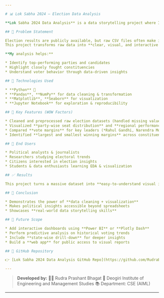 ```yaml
---

# 📊 Lok Sabha 2024 – Election Data Analysis

**Lok Sabha 2024 Data Analysis** is a data storytelling project where I explored official election results to uncover **voting patterns, party performance, and key leader comparisons** through **Python-powered analytics and visualizations**.

## 🚀 Problem Statement

Election results are publicly available, but raw CSV files often make it hard for people to interpret key insights such as **biggest victories, closely contested seats, and regional trends**.
This project transforms raw data into **clear, visual, and interactive stories** for better understanding.

**My analysis helps:**

* Identify top-performing parties and candidates
* Highlight closely fought constituencies
* Understand voter behavior through data-driven insights

## 🔧 Technologies Used

* **Python** 🐍
* **Pandas**, **NumPy** for data cleaning & transformation
* **Matplotlib**, **Seaborn** for visualization
* **Jupyter Notebook** for exploration & reproducibility

## 🌟 Key Features (WOW Factors)

* Cleaned and preprocessed raw election datasets (handled missing values, standardized formats, created calculated metrics like *Margin of Victory*)
* Visualized **party-wise seat distribution** and **regional performance trends**
* Compared **vote margins** for key leaders (*Rahul Gandhi, Narendra Modi, Amit Shah*)
* Identified **largest and smallest winning margins** across constituencies

## 👥 End Users

* Political analysts & journalists
* Researchers studying electoral trends
* Citizens interested in election insights
* Students & data enthusiasts learning EDA & visualization

## ✅ Results

This project turns a massive dataset into **easy-to-understand visual insights**, making election data **accessible, engaging, and meaningful**.

## 🧠 Conclusion

* Demonstrates the power of **data cleaning + visualization**
* Makes political insights accessible beyond spreadsheets
* Showcases **real-world data storytelling skills**

## 🔮 Future Scope

* Add interactive dashboards using **Power BI** or **Plotly Dash**
* Perform predictive analysis on historical voting trends
* Include **state-wise drill-down** for deeper insights
* Build a **web app** for public access to visual reports

## 📎 GitHub Repository

👉 [Lok Sabha 2024 Data Analysis GitHub Repo](https://github.com/RudraBhagat/LokSabha-Data-Analysis.git)

---
```


> **Developed by:**
> 🧑‍💻 Rudra Prashant Bhagat
> 🏫 Deogiri Institute of Engineering and Management Studies
> 📚 Department: CSE (AIML)

---
